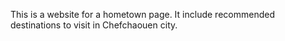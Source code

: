 This is a website for a hometown page. It include recommended destinations to visit in Chefchaouen city. 
